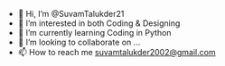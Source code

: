 - 👋 Hi, I’m @SuvamTalukder21
- 👀 I’m interested in both Coding & Designing
- 🌱 I’m currently learning Coding in Python
- 💞️ I’m looking to collaborate on ...
- 📫 How to reach me suvamtalukder2002@gmail.com

<!---
SuvamTalukder21/SuvamTalukder21 is a ✨ special ✨ repository because its `README.md` (this file) appears on your GitHub profile.
You can click the Preview link to take a look at your changes.
--->
